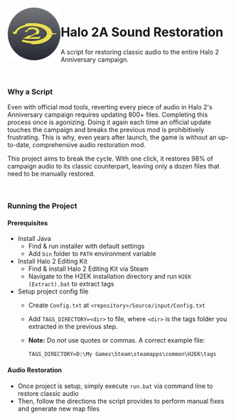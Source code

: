 <img align="left" width="120" src="Project Resources/Icon/Halo2AIcon.png" alt="Halo 2A Sound Restoration Icon">

# Halo 2A Sound Restoration
A script for restoring classic audio to the entire Halo 2 Anniversary campaign.

</br>

### Why a Script

Even with official mod tools, reverting every piece of audio in Halo 2's Anniversary campaign requires updating 800+ files. Completing this process once is agonizing. Doing it again each time an official update touches the campaign and breaks the previous mod is prohibitively frustrating. This is why, even years after launch, the game is without an up-to-date, comprehensive audio restoration mod.

This project aims to break the cycle. With one click, it restores 98% of campaign audio to its classic counterpart, leaving only a dozen files that need to be manually restored.

</br>

### Running the Project

#### Prerequisites
- Install Java
  - Find & run installer with default settings
  - Add `bin` folder to `PATH` environment variable
- Install Halo 2 Editing Kit
  - Find & install Halo 2 Editing Kit via Steam
  - Navigate to the H2EK installation directory and run `H2EK (Extract).bat` to extract tags
- Setup project config file
  - Create `Config.txt` at `<repository>/Source/input/Config.txt`
  - Add `TAGS_DIRECTORY=<dir>` to file, where `<dir>` is the tags folder you extracted in the previous step.
  - **Note:** Do *not* use quotes or commas. A correct example file:
  
    ```
    TAGS_DIRECTORY=D:\My Games\Steam\steamapps\common\H2EK\tags
    ```
  
 #### Audio Restoration
- Once project is setup, simply execute `run.bat` via command line to restore classic audio
- Then, follow the directions the script provides to perform manual fixes and generate new map files
